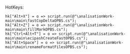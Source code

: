 HotKeys:

	hk["Alt+X"] = o => script.run(@"\analisationWork-main\main\fastCopDeltaOPBS.cs");
	hk["Alt+Z"] = o => script.run(@"\analisationWork-main\main\fillMarkOPBS.cs");
	hk["Ctrl+Alt+T"] = o => script.run(@"\analisationWork-main\main\ecipashCreateFastOPBS.cs");	
	hk["Alt+Space"] = o => script.run(@"\analisationWork-main\main\renameFormatFilesOPBS.cs");
